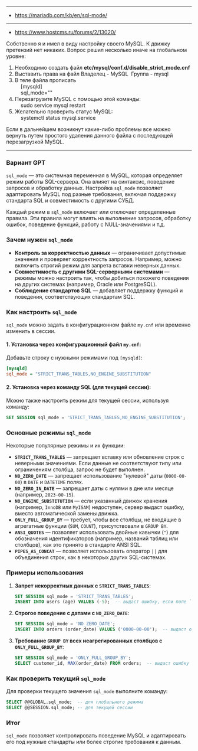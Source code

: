 
---

- https://mariadb.com/kb/en/sql-mode/



---

-  https://www.hostcms.ru/forums/2/13020/

Собственно я и имел в виду настройку своего MySQL. К движку претензий нет никаких. Вопрос решил несколько иначе на глобальном уровне:  
1. Необходимо создать файл **etc/mysql/conf.d/disable_strict_mode.cnf**  
2. Выставить права на файл Владелец - MySQL  Группа - mysql  
3. В теле файла прописать  
    [mysqld]  
    sql_mode=""  
4. Перезагрузите MySQL с помощью этой команды:  
    sudo service mysql restart  
5. Желательно проверить статус MySQL:  
    systemctl status mysql.service  
  
Если в дальнейшем возникнут какие-либо проблемы все можно вернуть путем простого удаления данного файла с последующей перезагрузкой MySQL.

---

### Вариант GPT

`sql_mode` — это системная переменная в MySQL, которая определяет режим работы SQL-сервера. Она влияет на синтаксис, поведение запросов и обработку данных. Настройка `sql_mode` позволяет адаптировать MySQL под разные требования, включая поддержку стандарта SQL и совместимость с другими СУБД.

Каждый режим в `sql_mode` включает или отключает определенные правила. Эти правила могут влиять на выполнение запросов, обработку ошибок, поведение функций, работу с NULL-значениями и т.д. 

### Зачем нужен `sql_mode`
- **Контроль за корректностью данных** — ограничивает допустимые значения и проверяет корректность запросов. Например, можно включить строгий режим для запрета вставки неверных данных.
- **Совместимость с другими SQL-серверными системами** — режимы можно настроить так, чтобы добиться похожего поведения на других системах (например, Oracle или PostgreSQL).
- **Соблюдение стандартов SQL** — добавляет поддержку функций и поведения, соответствующих стандартам SQL.

### Как настроить `sql_mode`
`sql_mode` можно задать в конфигурационном файле `my.cnf` или временно изменить в сессии. 

#### 1. Установка через конфигурационный файл `my.cnf`:
Добавьте строку с нужными режимами под `[mysqld]`:

```ini
[mysqld]
sql_mode = "STRICT_TRANS_TABLES,NO_ENGINE_SUBSTITUTION"
```

#### 2. Установка через команду SQL (для текущей сессии):
Можно также настроить режим для текущей сессии, используя команду:

```sql
SET SESSION sql_mode = 'STRICT_TRANS_TABLES,NO_ENGINE_SUBSTITUTION';
```

### Основные режимы `sql_mode`

Некоторые популярные режимы и их функции:

- **`STRICT_TRANS_TABLES`** — запрещает вставку или обновление строк с неверными значениями. Если данные не соответствуют типу или ограничениям столбца, запрос не будет выполнен.
- **`NO_ZERO_DATE`** — запрещает использование "нулевой" даты (`0000-00-00`) в `DATE` и `DATETIME` полях.
- **`NO_ZERO_IN_DATE`** — запрещает даты с нулями в дне или месяце (например, `2023-00-15`).
- **`NO_ENGINE_SUBSTITUTION`** — если указанный движок хранения (например, `InnoDB` или `MyISAM`) недоступен, сервер выдаст ошибку, вместо автоматической замены движка.
- **`ONLY_FULL_GROUP_BY`** — требует, чтобы все столбцы, не входящие в агрегатные функции (`SUM`, `COUNT`), присутствовали в `GROUP BY`.
- **`ANSI_QUOTES`** — позволяет использовать двойные кавычки (`"`) для обозначения идентификаторов (например, названий таблиц или столбцов), как это принято в стандарте ANSI SQL.
- **`PIPES_AS_CONCAT`** — позволяет использовать оператор `||` для объединения строк, как в некоторых других SQL-системах.
  
### Примеры использования

1. **Запрет некорректных данных с `STRICT_TRANS_TABLES`**:

   ```sql
   SET SESSION sql_mode = 'STRICT_TRANS_TABLES';
   INSERT INTO users (age) VALUES (-5);  -- выдаст ошибку, если поле `age` не позволяет отрицательные значения
   ```

2. **Строгое поведение с датами с `NO_ZERO_DATE`**:

   ```sql
   SET SESSION sql_mode = 'NO_ZERO_DATE';
   INSERT INTO orders (order_date) VALUES ('0000-00-00');  -- выдаст ошибку
   ```

3. **Требование `GROUP BY` всех неагрегированных столбцов с `ONLY_FULL_GROUP_BY`**:

   ```sql
   SET SESSION sql_mode = 'ONLY_FULL_GROUP_BY';
   SELECT customer_id, MAX(order_date) FROM orders;  -- выдаст ошибку без `GROUP BY customer_id`
   ```

### Как проверить текущий `sql_mode`

Для проверки текущего значения `sql_mode` выполните команду:

```sql
SELECT @@GLOBAL.sql_mode;  -- для глобального режима
SELECT @@SESSION.sql_mode; -- для текущей сессии
```

### Итог
`sql_mode` позволяет контролировать поведение MySQL и адаптировать его под нужные стандарты или более строгие требования к данным.